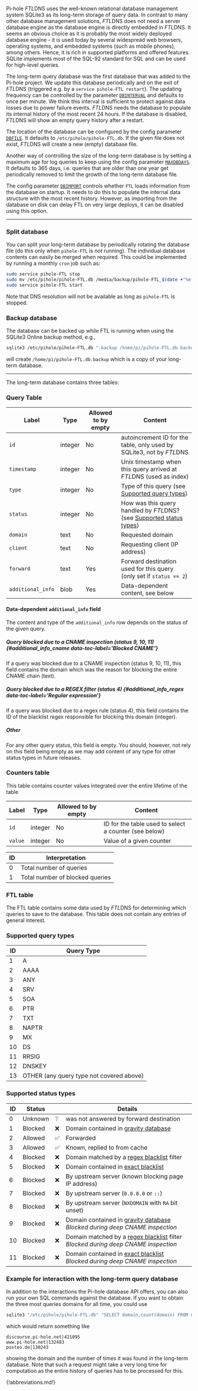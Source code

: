 Pi-hole *FTL*DNS uses the well-known relational database management system SQLite3 as its long-term storage of query data. In contrast to many other database management solutions, *FTL*DNS does not need a server database engine as the database engine is directly embedded in *FTL*DNS. It seems an obvious choice as it is probably the most widely deployed database engine - it is used today by several widespread web browsers, operating systems, and embedded systems (such as mobile phones), among others. Hence, it is rich in supported platforms and offered features. SQLite implements most of the SQL-92 standard for SQL and can be used for high-level queries.

The long-term query database was the first database that was added to the Pi-hole project.
We update this database periodically and on the exit of *FTL*DNS (triggered e.g. by a `service pihole-FTL restart`). The updating frequency can be controlled by the parameter [`DBINTERVAL`](../ftldns/configfile.md#dbinterval) and defaults to once per minute. We think this interval is sufficient to protect against data losses due to power failure events. *FTL*DNS needs the database to populate its internal history of the most recent 24 hours. If the database is disabled, *FTL*DNS will show an empty query history after a restart.

The location of the database can be configured by the config parameter [`DBFILE`](../ftldns/configfile.md#dbfile). It defaults to `/etc/pihole/pihole-FTL.db`. If the given file does not exist, *FTL*DNS will create a new (empty) database file.

Another way of controlling the size of the long-term database is by setting a maximum age for log queries to keep using the config parameter [`MAXDBDAYS`](../ftldns/configfile.md#maxdbdays). It defaults to 365 days, i.e. queries that are older than one year get periodically removed to limit the growth of the long-term database file.

The config parameter [`DBIMPORT`](../ftldns/configfile.md#dbimport) controls whether `FTL` loads information from the database on startup. It needs to do this to populate the internal data structure with the most recent history. However, as importing from the database on disk can delay FTL on very large deploys, it can be disabled using this option.

---

### Split database

You can split your long-term database by periodically rotating the database file (do this only when `pihole-FTL` is *not* running). The individual database contents can easily be merged when required.
This could be implemented by running a monthly `cron` job such as:

```bash
sudo service pihole-FTL stop
sudo mv /etc/pihole/pihole-FTL.db /media/backup/pihole-FTL_$(date +"%m-%y").db
sudo service pihole-FTL start
```

Note that DNS resolution will not be available as long as `pihole-FTL` is stopped.

### Backup database

The database can be backed up while FTL is running when using the SQLite3 Online backup method, e.g.,

```bash
sqlite3 /etc/pihole/pihole-FTL.db ".backup /home/pi/pihole-FTL.db.backup"
```

will create `/home/pi/pihole-FTL.db.backup` which is a copy of your long-term database.

---

The long-term database contains three tables:

### Query Table

Label | Type | Allowed to by empty | Content
--- | --- | ---- | -----
`id` | integer | No | autoincrement ID for the table, only used by SQLite3, not by *FTL*DNS
`timestamp` | integer | No | Unix timestamp when this query arrived at *FTL*DNS (used as index)
`type` | integer | No | Type of this query (see [Supported query types](ftl.md#supported-query-types))
`status` | integer | No | How was this query handled by *FTL*DNS? (see [Supported status types](ftl.md#supported-status-types))
`domain` | text | No | Requested domain
`client` | text | No | Requesting client (IP address)
`forward` | text | Yes | Forward destination used for this query (only set if `status == 2`)
`additional_info` | blob | Yes | Data-dependent content, see below

#### Data-dependent `additional_info` field

The content and type of the `additional_info` row depends on the status of the given query.

##### Query blocked due to a CNAME inspection (status 9, 10, 11) {#additional_info_cname data-toc-label='Blocked CNAME'}

If a query was blocked due to a CNAME inspection (status 9, 10, 11), this field contains the domain which was the reason for blocking the entire CNAME chain (text).

##### Query blocked due to a REGEX filter (status 4) {#additional_info_regex data-toc-label='Regular expression'}

If a query was blocked due to a regex rule (status 4), this field contains the ID of the blacklist regex responsible for blocking this domain (integer).

##### Other

For any other query status, this field is empty. You should, however, not rely on this field being empty as we may add content of any type for other status types in future releases.

### Counters table

This table contains counter values integrated over the entire lifetime of the table

Label | Type | Allowed to by empty | Content
--- | --- | ---- | -----
`id` | integer | No | ID for the table used to select a counter (see below)
`value` | integer | No | Value of a given counter

ID | Interpretation
--- | ---
0 | Total number of queries
1 | Total number of blocked queries

### FTL table

The FTL table contains some data used by *FTL*DNS for determining which queries to save to the database. This table does not contain any entries of general interest.

### Supported query types

ID | Query Type
--- | ---
1 | A
2 | AAAA
3 | ANY
4 | SRV
5 | SOA
6 | PTR
7 | TXT
8 | NAPTR
9 | MX
10 | DS
11 | RRSIG
12 | DNSKEY
13 | OTHER (any query type not covered above)


<!-- ID | 1 | 2 | 3 | 4 | 5 | 6 | 7 -->
<!-- -- | -- | -- | -- | -- | -- | -- | -- -->
<!-- Query | A | AAAA | ANY | SRV | SOA | PTR | TXT -->

### Supported status types

ID | Status | | Details
--- | --- | --- | ---
0 | Unknown | ❔ | was not answered by forward destination
1 | Blocked | ❌ | Domain contained in [gravity database](../database/gravity/index.md#gravity-table-gravity)
2 | Allowed | ✅ | Forwarded
3 | Allowed | ✅ | Known, replied to from cache
4 | Blocked | ❌ | Domain matched by a [regex blacklist](../database/gravity/index.md#regex-table-regex) filter
5 | Blocked | ❌ | Domain contained in [exact blacklist](../database/gravity/index.md#blacklist-table-blacklist)
6 | Blocked | ❌ | By upstream server (known blocking page IP address)
7 | Blocked | ❌ | By upstream server (`0.0.0.0` or `::`)
8 | Blocked | ❌ | By upstream server (`NXDOMAIN` with `RA` bit unset)
9 | Blocked | ❌ | Domain contained in [gravity database](../database/gravity/index.md#gravity-table-gravity)<br>*Blocked during deep CNAME inspection*
10 | Blocked | ❌ | Domain matched by a [regex blacklist](../database/gravity/index.md#regex-table-regex) filter<br>*Blocked during deep CNAME inspection*
11 | Blocked | ❌ | Domain contained in [exact blacklist](../database/gravity/index.md#blacklist-table-blacklist)<br>*Blocked during deep CNAME inspection*

### Example for interaction with the long-term query database

In addition to the interactions the Pi-hole database API offers, you can also run your own SQL commands against the database. If you want to obtain the three most queries domains for all time, you could use

```bash
sqlite3 "/etc/pihole/pihole-FTL.db" "SELECT domain,count(domain) FROM queries WHERE (STATUS == 2 OR STATUS == 3) GROUP BY domain ORDER BY count(domain) DESC LIMIT 3"
```

which would return something like

```text
discourse.pi-hole.net|421095
www.pi-hole.net|132483
posteo.de|130243
```

showing the domain and the number of times it was found in the long-term database. Note that such a request might take a very long time for computation as the entire history of queries has to be processed for this.

{!abbreviations.md!}
